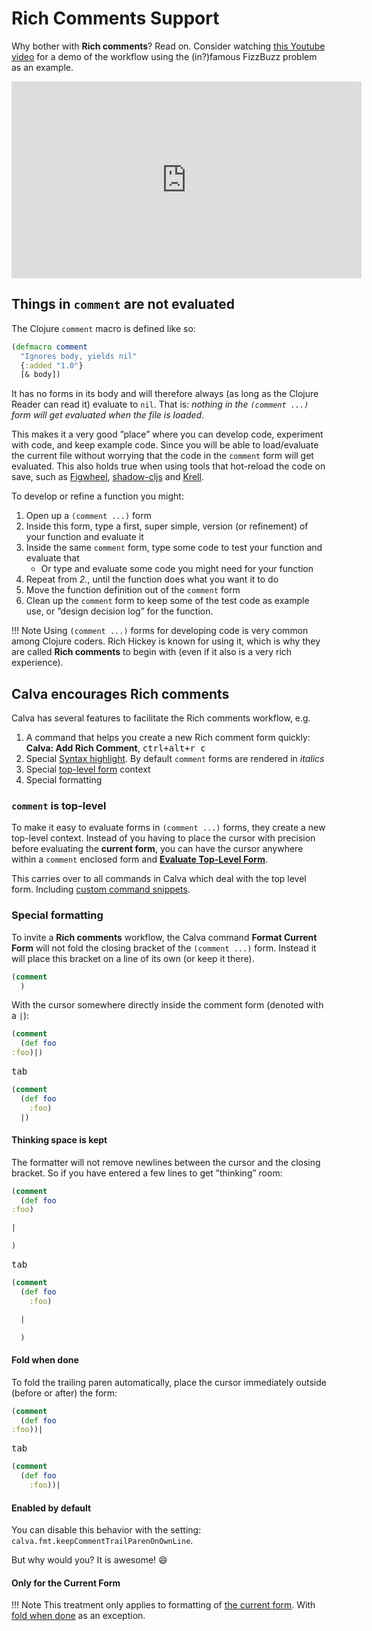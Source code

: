 # Rich Comments Support

Why bother with **Rich comments**? Read on. Consider watching [this Youtube video](https://www.youtube.com/watch?v=d0K1oaFGvuQ) for a demo of the workflow using the (in?)famous FizzBuzz problem as an example.

<iframe width="560" height="315" src="https://www.youtube.com/embed/d0K1oaFGvuQ" title="YouTube video player" frameborder="0" allow="accelerometer; autoplay; clipboard-write; encrypted-media; gyroscope; picture-in-picture" allowfullscreen></iframe>

## Things in `comment` are not evaluated

The Clojure `comment` macro is defined like so:

```clojure
(defmacro comment
  "Ignores body, yields nil"
  {:added "1.0"}
  [& body])
```

It has no forms in its body and will therefore always (as long as the Clojure Reader can read it) evaluate to `nil`. That is: _nothing in the `(comment ...)` form will get evaluated when the file is loaded_.

This makes it a very good ”place” where you can develop code, experiment with code, and keep example code. Since you will be able to load/evaluate the current file without worrying that the code in the `comment` form will get evaluated. This also holds true when using tools that hot-reload the code on save, such as [Figwheel](https://figwheel.org), [shadow-cljs](https://github.com/thheller/shadow-cljs) and [Krell](https://calva.io/krell/).

To develop or refine a function you might:

1. Open up a `(comment ...)` form
1. Inside this form, type a first, super simple, version (or refinement) of your function and evaluate it
1. Inside the same `comment` form, type some code to test your function and evaluate that
    * Or type and evaluate some code you might need for your function
1. Repeat from *2.*, until the function does what you want it to do
1. Move the function definition out of the `comment` form
1. Clean up the `comment` form to keep some of the test code as example use, or ”design decision log” for the function.

!!! Note
    Using `(comment ...)` forms for developing code is very common among Clojure coders. Rich Hickey is known for using it, which is why they are called **Rich comments** to begin with (even if it also is a very rich experience).

## Calva encourages Rich comments

Calva has several features to facilitate the Rich comments workflow, e.g.

1. A command that helps you create a new Rich comment form quickly: **Calva: Add Rich Comment**, <kbd>ctrl+alt+r c</kbd>
1. Special [Syntax highlight](customizing.md#calva-highlight). By default `comment` forms are rendered in _italics_
1. Special [top-level form](evaluation.md#current-top-level-form) context
1. Special formatting

### `comment` is top-level

To make it easy to evaluate forms in `(comment ...)` forms, they create a new top-level context. Instead of you having to place the cursor with precision before evaluating the **current form**, you can have the cursor anywhere within a `comment` enclosed form and [**Evaluate Top-Level Form**](evaluation.md#current-top-level-form).

This carries over to all commands in Calva which deal with the top level form. Including [custom command snippets](custom-commands.md).

### Special formatting

To invite a **Rich comments** workflow, the Calva command **Format Current Form** will not fold the closing bracket of the `(comment ...)` form. Instead it will place this bracket on a line of its own (or keep it there).

```clojure
(comment
  )
```

With the cursor somewhere directly inside the comment form (denoted with a `|`):

```clojure
(comment
  (def foo
:foo)|)
```

<kbd>tab</kbd>

```clojure
(comment
  (def foo
    :foo)
  |)
```

#### Thinking space is kept

The formatter will not remove newlines between the cursor and the closing bracket. So if you have entered a few lines to get ”thinking” room:

```clojure
(comment
  (def foo
:foo)

|

)
```

<kbd>tab</kbd>

```clojure
(comment
  (def foo
    :foo)

  |

  )
```

#### Fold when done

To fold the trailing paren automatically, place the cursor immediately outside (before or after) the form:

```clojure
(comment
  (def foo
:foo))|
```

<kbd>tab</kbd>

```clojure
(comment
  (def foo
    :foo))|
```

#### Enabled by default

You can disable this behavior with the setting: `calva.fmt.keepCommentTrailParenOnOwnLine`.

But why would you? It is awesome! 😄


#### Only for the Current Form

!!! Note
    This treatment only applies to formatting of [the current form](evaluation.md#current-form). With [fold when done](#fold-when-done) as an exception.
